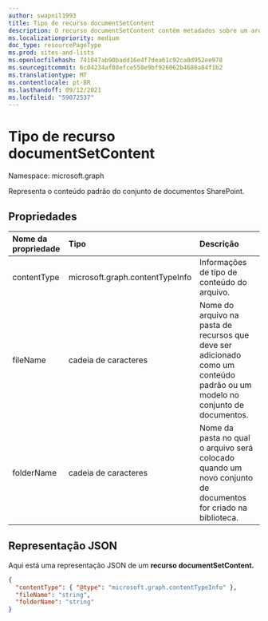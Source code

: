 ```yaml
---
author: swapnil1993
title: Tipo de recurso documentSetContent
description: O recurso documentSetContent contém metadados sobre um arquivo presente no local de conteúdo padrão de um conteúdo.
ms.localizationpriority: medium
doc_type: resourcePageType
ms.prod: sites-and-lists
ms.openlocfilehash: 741047ab90badd16e4f7dea61c92ca8d952ee978
ms.sourcegitcommit: 6c04234af08efce558e9bf926062b4686a84f1b2
ms.translationtype: MT
ms.contentlocale: pt-BR
ms.lasthandoff: 09/12/2021
ms.locfileid: "59072537"
---
```

# <a name="documentsetcontent-resource-type"></a>Tipo de recurso documentSetContent

Namespace: microsoft.graph

Representa o conteúdo padrão do conjunto de documentos SharePoint.
## <a name="properties"></a>Propriedades

| Nome da propriedade  | Tipo    | Descrição|
|:---------------|:--------|:--------------------------------------------------|
| contentType    | microsoft.graph.contentTypeInfo | Informações de tipo de conteúdo do arquivo. |
| fileName      | cadeia de caracteres  | Nome do arquivo na pasta de recursos que deve ser adicionado como um conteúdo padrão ou um modelo no conjunto de documentos.|
| folderName         | cadeia de caracteres  | Nome da pasta no qual o arquivo será colocado quando um novo conjunto de documentos for criado na biblioteca.|

## <a name="json-representation"></a>Representação JSON

Aqui está uma representação JSON de um **recurso documentSetContent.**
<!-- { "blockType": "resource", "@odata.type": "microsoft.graph.documentSetContent" } -->

```json
{
  "contentType": { "@type": "microsoft.graph.contentTypeInfo" },
  "fileName": "string",
  "folderName": "string"
}
```
